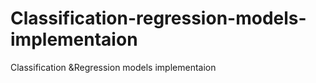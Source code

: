 # Classification-regression-models-implementaion
Classification &amp;Regression models implementaion
